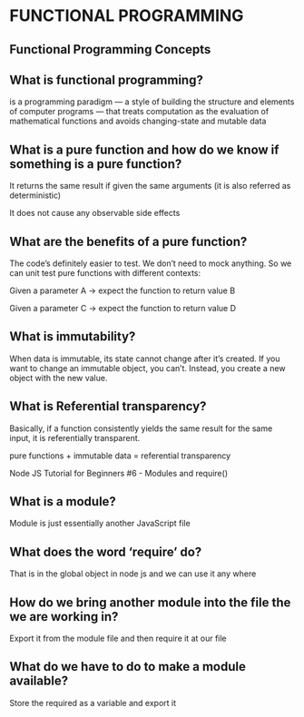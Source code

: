 # FUNCTIONAL PROGRAMMING

## Functional Programming Concepts

## What is functional programming?

 is a programming paradigm — a style of building the structure and elements of computer programs — that treats computation as the evaluation of mathematical functions and avoids changing-state and mutable data

## What is a pure function and how do we know if something is a pure function?


It returns the same result if given the same arguments (it is also referred as deterministic)

It does not cause any observable side effects

## What are the benefits of a pure function?

The code’s definitely easier to test. We don’t need to mock anything. So we can unit test pure functions with different contexts:

Given a parameter A → expect the function to return value B

Given a parameter C → expect the function to return value D

## What is immutability?

When data is immutable, its state cannot change after it’s created. If you want to change an immutable object, you can’t. Instead, you create a new object with the new value.

## What is Referential transparency?

Basically, if a function consistently yields the same result for the same input, it is referentially transparent.

pure functions + immutable data = referential transparency

Node JS Tutorial for Beginners #6 - Modules and require()

## What is a module?

Module is just essentially another JavaScript file

## What does the word ‘require’ do?

That is in the global object in node js and we can use it any where

## How do we bring another module into the file the we are working in?

Export it from the module file and then require it at our file

## What do we have to do to make a module available?

Store the required as a variable and export it
